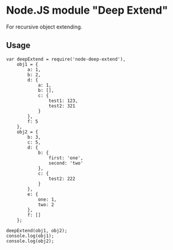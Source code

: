 Node.JS module "Deep Extend"
============================

For recursive object extending.

Usage
-----

	var deepExtend = require('node-deep-extend'),
		obj1 = {
			a: 1,
			b: 2,
			d: {
				a: 1,
				b: [],
				c: {
					test1: 123,
					test2: 321
				}
			},
			f: 5
		},
		obj2 = {
			b: 3,
			c: 5,
			d: {
				b: {
					first: 'one',
					second: 'two'
				},
				c: {
					test2: 222
				}
			},
			e: {
				one: 1,
				two: 2
			},
			f: []
		};
	
	deepExtend(obj1, obj2);
	console.log(obj1);
	console.log(obj2);